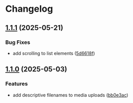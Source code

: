 # Changelog

## [1.1.1](https://github.com/SLUVisLab/field-collection-mobile/compare/v1.1.0...v1.1.1) (2025-05-21)


### Bug Fixes

* add scrolling to list elements ([5d6618f](https://github.com/SLUVisLab/field-collection-mobile/commit/5d6618f1719ae7639248335ff02864d7d2688209))

## [1.1.0](https://github.com/SLUVisLab/field-collection-mobile/compare/v1.0.3...v1.1.0) (2025-05-03)


### Features

* add descriptive filenames to media uploads ([bb0e3ac](https://github.com/SLUVisLab/field-collection-mobile/commit/bb0e3acf5b8dae53a67506114682fe8ff1d8d2c1))

